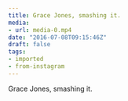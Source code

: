 ```yaml
---
title: Grace Jones, smashing it.
media:
- url: media-0.mp4
date: "2016-07-08T09:15:46Z"
draft: false
tags:
- imported
- from-instagram
---
```

Grace Jones, smashing it.
